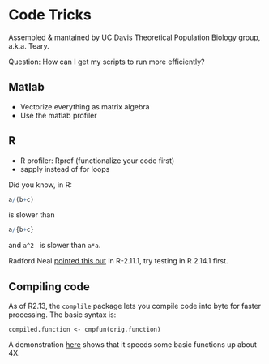 Code Tricks
===========

Assembled & mantained by UC Davis Theoretical Population Biology group,
a.k.a. Teary.


Question: How can I get my scripts to run more efficiently?

Matlab
-----

 * Vectorize everything as matrix algebra
 * Use the matlab profiler

R
-
 * R profiler: Rprof (functionalize your code first)
 * sapply instead of for loops



Did you know, in R:

```R
a/(b+c)
````

is slower than

```R
a/{b+c}
```

and  `a^2 ` is slower than `a*a`.  

Radford Neal [pointed this out](http://radfordneal.wordpress.com/2010/08/19/speeding-up-parentheses-and-lots-more-in-r/) in  R-2.11.1, try testing in R 2.14.1 first.  

## Compiling code

As of R2.13, the `complile` package lets you compile code into byte for faster processing.  The basic syntax is:

`compiled.function <- cmpfun(orig.function)`

A demonstration [here](http://dirk.eddelbuettel.com/blog/2011/04/12/) shows that it speeds some basic functions up about 4X.
